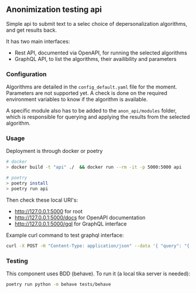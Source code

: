 ## Anonimization testing api
Simple api to submit text to a selec choice of depersonalization algorithms, and get results back.

It has two main interfaces:
 - Rest API, documented via OpenAPI, for running the selected algorithms
 - GraphQL API, to list the algorithms, their availibility and parameters

### Configuration
Algorithms are detailed in the `config_default.yaml` file for the moment.
Parameters are not supported yet. A check is done on the required environment variables to know if the
algorithm is available.

A specific module also has to be added to the `anon_api/modules` folder, which is responsible for querying and applying the results from the selected algorithm.

### Usage
Deployment is through docker or poetry

```bash
# docker
> docker build -t "api" ./  && docker run --rm -it -p 5000:5000 api

# poetry
> poetry install
> poetry run api
```

Then check these local URI's:

* http://127.0.0.1:5000 for root
* http://127.0.0.1:5000/docs for OpenAPI documentation
* http://127.0.0.1:5000/gql for GraphQL interface

Example curl command to test graphql interface:
```bash
curl -X POST -H "Content-Type: application/json" --data '{ "query": "{ algorithms {id, description}}"}' https://anon-api.openjustice.be/gql/
```

### Testing
This component uses BDD (behave). To run it (a local tika server is needed):
```bash
poetry run python -m behave tests/behave
```
